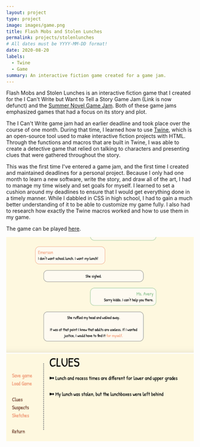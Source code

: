 ```yaml
---
layout: project
type: project
image: images/game.png
title: Flash Mobs and Stolen Lunches
permalink: projects/stolenlunches
# All dates must be YYYY-MM-DD format!
date: 2020-08-20
labels:
  - Twine
  - Game
summary: An interactive fiction game created for a game jam.
---
```


Flash Mobs and Stolen Lunches is an interactive fiction game that I created for the I Can't Write but Want to Tell a Story Game Jam (Link is now defunct) and the [Summer Novel Game Jam](https://itch.io/jam/sunofes20). Both of these game jams emphasized games that had a focus on its story and plot. 

The I Can't Write game jam had an earlier deadline and took place over the course of one month. During that time, I learned how to use [Twine](https://twinery.org/), which is an open-source tool used to make interactive fiction projects with HTML. Through the functions and macros that are built in Twine, I was able to create a detective game that relied on talking to characters and presenting clues that were gathered throughout the story. 

This was the first time I've entered a game jam, and the first time I created and maintained deadlines for a personal project. Because I only had one month to learn a new software, write the story, and draw all of the art, I had to manage my time wisely and set goals for myself. I learned to set a cushion around my deadlines to ensure that I would get everything done in a timely manner. While I dabbled in CSS in high school, I had to gain a much better understanding of it to be able to customize my game fully. I also had to research how exactly the Twine macros worked and how to use them in my game.

The game can be played [here](https://hullabaloo.itch.io/flash-mobs-and-stolen-lunches).

<img class="ui image" src="../images/game1.png">

<img class="ui image" src="../images/gameClues.png">
